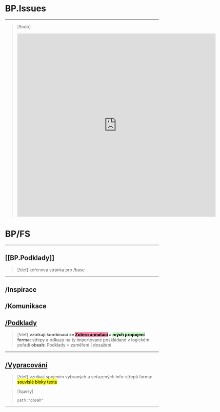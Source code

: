 
# BP.Issues
---
> [!todo]
><iframe src="https://github.com/users/simik394/projects/2/views/6" frameBorder="0" width="650" height="600"></iframe>



# BP/FS
___
## [[BP.Podklady]]
> [!def] kořenová stránka pro /base

---
## /Inspirace


## /Komunikace


## <u>/Podklady</u>
>[!def] **vznikají kombinací ze <mark style="background: #FF5582A6;">Zotero annotací</mark> a <mark style="background: #BBFABBA6;">mých propojení</mark>**
**forma:** střepy a odkazy na ty importované poskládané v logickém pořadí
**obsah:** Podklady = zaměření | dosažení

---
## <u>/Vypracování</u>
>[!def] vznikají spojením vybraných a seřazených info-střepů 
forma: <mark class="hltr-blue">souvislé bloky textu</mark>

> [!query]
> ```query
> path:"obsah"

---


